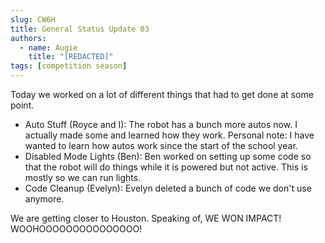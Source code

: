 ```yaml
---
slug: CW6H
title: General Status Update 03
authors:
  - name: Augie
    title: "[REDACTED]"
tags: [competition season]
---
```


Today we worked on a lot of different things that had to get done at some point.

* Auto Stuff (Royce and I): The robot has a bunch more autos now. I actually made some and learned how they work. Personal note: I have wanted to learn how autos work since the start of the school year.
* Disabled Mode Lights (Ben): Ben worked on setting up some code so that the robot will do things while it is powered but not active. This is mostly so we can run lights.
* Code Cleanup (Evelyn): Evelyn deleted a bunch of code we don't use anymore. 

We are getting closer to Houston. Speaking of, WE WON IMPACT! WOOHOOOOOOOOOOOOOOO!